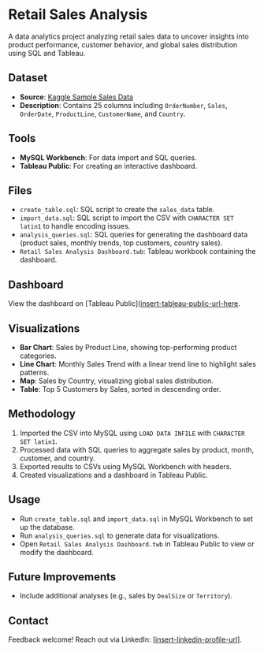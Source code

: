 # Retail Sales Analysis

A data analytics project analyzing retail sales data to uncover insights into product performance, customer behavior, and global sales distribution using SQL and Tableau.

## Dataset
- **Source**: [Kaggle Sample Sales Data](https://www.kaggle.com/datasets/kyanyoga/sample-sales-data)
- **Description**: Contains 25 columns including `OrderNumber`, `Sales`, `OrderDate`, `ProductLine`, `CustomerName`, and `Country`.

## Tools
- **MySQL Workbench**: For data import and SQL queries.
- **Tableau Public**: For creating an interactive dashboard.

## Files
- `create_table.sql`: SQL script to create the `sales_data` table.
- `import_data.sql`: SQL script to import the CSV with `CHARACTER SET latin1` to handle encoding issues.
- `analysis_queries.sql`: SQL queries for generating the dashboard data (product sales, monthly trends, top customers, country sales).
- `Retail Sales Analysis Dashboard.twb`: Tableau workbook containing the dashboard.

## Dashboard
View the dashboard on [Tableau Public]([insert-tableau-public-url-here](https://public.tableau.com/app/profile/vishal.d.silva/viz/RetailSalesAnalysisDashboard_17569985190000/RetailSalesAnalysisDashboard).

## Visualizations
- **Bar Chart**: Sales by Product Line, showing top-performing product categories.
- **Line Chart**: Monthly Sales Trend with a linear trend line to highlight sales patterns.
- **Map**: Sales by Country, visualizing global sales distribution.
- **Table**: Top 5 Customers by Sales, sorted in descending order.

## Methodology
1. Imported the CSV into MySQL using `LOAD DATA INFILE` with `CHARACTER SET latin1`.
2. Processed data with SQL queries to aggregate sales by product, month, customer, and country.
3. Exported results to CSVs using MySQL Workbench with headers.
4. Created visualizations and a dashboard in Tableau Public.

## Usage
- Run `create_table.sql` and `import_data.sql` in MySQL Workbench to set up the database.
- Run `analysis_queries.sql` to generate data for visualizations.
- Open `Retail Sales Analysis Dashboard.twb` in Tableau Public to view or modify the dashboard.

## Future Improvements
- Include additional analyses (e.g., sales by `DealSize` or `Territory`).

## Contact
Feedback welcome! Reach out via LinkedIn: [[insert-linkedin-profile-url](https://www.linkedin.com/in/vishal-dsilva-a58a04122/)].
